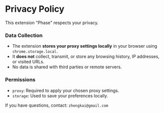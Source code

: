 # Privacy Policy  

This extension "Phase" respects your privacy.  

### Data Collection  
- The extension **stores your proxy settings locally** in your browser using `chrome.storage.local`.  
- It **does not** collect, transmit, or store any browsing history, IP addresses, or visited URLs.  
- No data is shared with third parties or remote servers.  

### Permissions  
- `proxy`: Required to apply your chosen proxy settings.  
- `storage`: Used to save your preferences locally.  

If you have questions, contact: `zhengkai@gmail.com`
